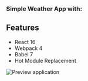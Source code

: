 ### Simple Weather App with:

## Features

* React 16
* Webpack 4
* Babel 7
* Hot Module Replacement

![Preview application](https://i.ibb.co/jWKywfq/photo-2019-02-16-21-58-47.jpg "Weather screen")
